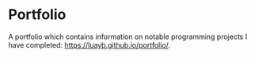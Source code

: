 # Portfolio
A portfolio which contains information on notable programming projects I have completed: https://luayb.github.io/portfolio/.
